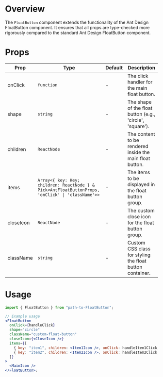 # Overview

The `FloatButton` component extends the functionality of the Ant Design FloatButton component. It ensures that all props are type-checked more rigorously compared to the standard Ant Design FloatButton component.

# Props

| Prop      | Type                                                                                             | Default | Description                                               |
| --------- | ------------------------------------------------------------------------------------------------ | ------- | --------------------------------------------------------- |
| onClick   | `function`                                                                                       | -       | The click handler for the main float button.              |
| shape     | `string`                                                                                         | -       | The shape of the float button (e.g., 'circle', 'square'). |
| children  | `ReactNode`                                                                                      | -       | The content to be rendered inside the main float button.  |
| items     | `Array<{ key: Key; children: ReactNode } & Pick<AntFloatButtonProps, 'onClick' \| 'className'>>` | -       | The items to be displayed in the float button group.      |
| closeIcon | `ReactNode`                                                                                      | -       | The custom close icon for the float button group.         |
| className | `string`                                                                                         | -       | Custom CSS class for styling the float button container.  |

# Usage

```jsx
import { FloatButton } from "path-to-FloatButton";

// Example usage
<FloatButton
  onClick={handleClick}
  shape="circle"
  className="custom-float-button"
  closeIcon={<CloseIcon />}
  items={[
    { key: "item1", children: <Item1Icon />, onClick: handleItem1Click, className: "item1-class" },
    { key: "item2", children: <Item2Icon />, onClick: handleItem2Click, className: "item2-class" },
  ]}
>
  <MainIcon />
</FloatButton>;
```
